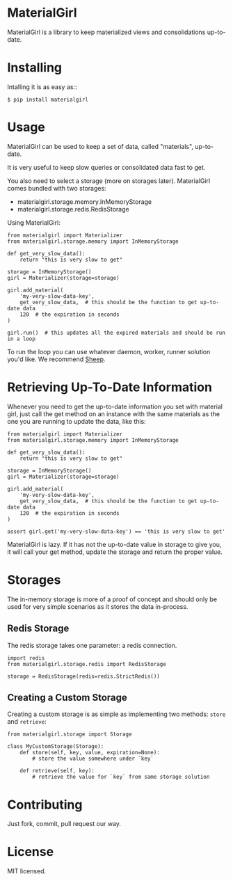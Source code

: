 MaterialGirl
============

MaterialGirl is a library to keep materialized views and consolidations up-to-date.

Installing
==========

Intalling it is as easy as::

    $ pip install materialgirl

Usage
=====

MaterialGirl can be used to keep a set of data, called "materials", up-to-date.

It is very useful to keep slow queries or consolidated data fast to get.

You also need to select a storage (more on storages later). MaterialGirl comes bundled with two storages:

* materialgirl.storage.memory.InMemoryStorage
* materialgirl.storage.redis.RedisStorage

Using MaterialGirl:

    from materialgirl import Materializer
    from materialgirl.storage.memory import InMemoryStorage

    def get_very_slow_data():
        return "this is very slow to get"

    storage = InMemoryStorage()
    girl = Materializer(storage=storage)

    girl.add_material(
        'my-very-slow-data-key',
        get_very_slow_data,  # this should be the function to get up-to-date data
        120  # the expiration in seconds
    )

    girl.run()  # this updates all the expired materials and should be run in a loop

To run the loop you can use whatever daemon, worker, runner solution you'd like. We recommend [Sheep](http://heynemann.github.io/sheep/).

Retrieving Up-To-Date Information
=================================

Whenever you need to get the up-to-date information you set with material girl, just call the get method on an instance with the
same materials as the one you are running to update the data, like this:

    from materialgirl import Materializer
    from materialgirl.storage.memory import InMemoryStorage

    def get_very_slow_data():
        return "this is very slow to get"

    storage = InMemoryStorage()
    girl = Materializer(storage=storage)

    girl.add_material(
        'my-very-slow-data-key',
        get_very_slow_data,  # this should be the function to get up-to-date data
        120  # the expiration in seconds
    )

    assert girl.get('my-very-slow-data-key') == 'this is very slow to get'

MaterialGirl is lazy. If it has not the up-to-date value in storage to give you, it will call your get method, update the storage and return the proper value.

Storages
========

The in-memory storage is more of a proof of concept and should only be used for very simple scenarios as it stores the data in-process.

Redis Storage
-------------

The redis storage takes one parameter: a redis connection.

    import redis
    from materialgirl.storage.redis import RedisStorage

    storage = RedisStorage(redis=redis.StrictRedis())

Creating a Custom Storage
-------------------------

Creating a custom storage is as simple as implementing two methods: `store` and `retrieve`:

    from materialgirl.storage import Storage

    class MyCustomStorage(Storage):
        def store(self, key, value, expiration=None):
            # store the value somewhere under `key`

        def retrieve(self, key):
            # retrieve the value for `key` from same storage solution

Contributing
============

Just fork, commit, pull request our way.

License
=======

MIT licensed.
